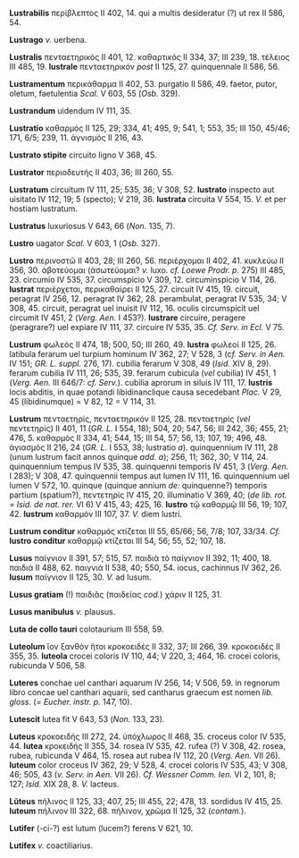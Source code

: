 **Lustrabilis** περίβλεπτος II 402, 14. qui a multis desideratur (?) ut
rex II 586, 54.

**Lustrago** *v.* uerbena.

**Lustralis** πενταετηρικός II 401, 12. καθαρτικός II 334, 37; III 239,
18. τέλειος III 485, 19. **lustrale** πενταετηρικόν *post* II 125, 27.
quinquennale II 586, 56.

**Lustramentum** περικάθαρμα II 402, 53. purgatio II 586, 49. faetor,
putor, oletum, faetulentia *Scal.* V 603, 55 (*Osb.* 329).

**Lustrandum** uidendum IV 111, 35.

**Lustratio** καθαρμός II 125, 29; 334, 41; 495, 9; 541, 1; 553, 35; III
150, 45/46; 171, 6/5; 239, 11. ἁγνισμός II 216, 43.

**Lustrato stipite** circuito ligno V 368, 45.

**Lustrator** περιοδευτής II 403, 36; III 260, 55.

**Lustratum** circuitum IV 111, 25; 535, 36; V 308, 52. **lustrato**
inspecto aut uisitato IV 112, 19; 5 (specto); V 219, 36. **lustrata**
circuita V 554, 15. *V.* et per hostiam lustratum.

**Lustratus** luxuriosus V 643, 66 (*Non.* 135, 7).

**Lustro** uagator *Scal.* V 603, 1 (*Osb.* 327).

**Lustro** περινοστῶ II 403, 28; III 260, 56. περιέρχομαι II 402, 41.
κυκλεύω II 356, 30. ἀβοτεύομαι (ἀσωτεύομαι? *v.* luxo. *cf. Loewe Prodr.
p.* 275) III 485, 23. circumio IV 535, 37. circumspicio V 309, 12.
circuminspicio V 114, 26. **lustrat** περιέρχεται, περικαθαίρει II 125,
27. circuit IV 415, 19. circuit, peragrat IV 256, 12. peragrat IV 362,
28. perambulat, peragrat IV 535, 34; V 308, 45. circuit, peragrat uel
inuisit IV 112, 16. oculis circumspicit uel circumit IV 451, 2 (*Verg.
Aen.* I 453?). **lustrare** circuire, peragere (peragrare?) uel expiare
IV 111, 37. circuire IV 535, 35. *Cf. Serv. in Ecl.* V 75.

**Lustrum** φωλεός II 474, 18; 500, 50; III 260, 49. **lustra** φωλεοί
II 125, 26. latibula ferarum uel turpium hominum IV 362, 27; V 528, 3
(*cf. Serv. in Aen.* IV 151; *GR. L. suppl.* 276, 17). cubilia ferarum
V 308, 49 (*Isid.* XIV 8, 29). ferarum cubilia IV 111, 26; 535, 39.
ferarum cubicula (*vel* cubilia) IV 451, 1 (*Verg. Aen.* III 646/7:
*cf. Serv.*). cubilia aprorum in siluis IV 111, 17. **lustris** locis
abditis, in quae potandi libidinanclique causa secedebant *Plac.* V 29,
45 (libidinumque) = V 82, 12 = V 114, 31.

**Lustrum** πενταετηρίς, πενταετηρικόν II 125, 28. πενταετηρίς (*vel*
πεντετηρίς) II 401, 11 (*GR. L.* I 554, 18); 504, 20; 547, 56; III 242,
36; 455, 21; 476, 5. καθαρμός II 334, 41; 544, 15; III 54, 57; 56, 13;
107, 19; 496, 48. ἁγιασμός II 216, 24 (*GR. L.* I 553, 38; lustratio
*a*). quinquennium IV 111, 28 (unum lustrum facit annos quinque *add.
a*); 256, 11; 362, 30; V 114, 24. quinquennium tempus IV 535, 38.
quinquenni temporis IV 451, 3 (*Verg. Aen.* I 283); V 308, 47.
quinquennii tempus aut lumen IV 111, 16. quinquennium uel lumen V 572,
10. quinque (quinque annium *de:* quinquenne?) temporis partium
(spatium?), πεντετηρίς IV 415, 20. illuminatio V 369, 40; (*de lib. rot.
= Isid. de nat. rer.* VI 6) V 415, 43; 425, 16. **lustro** τῷ καθαρμῷ
III 56, 19; 107, 42. **lustrum** καθαρμόν III 107, 37. *V.* diem lustri.

**Lustrum conditur** καθαρμός κτίζεται III 55, 65/66; 56, 7/8; 107,
33/34. *Cf.* **lustro conditur** καθαρμῷ κτίζεται III 54, 56; 55, 52;
107, 18.

**Lusus** παίγνιον II 391, 57; 515, 57. παιδιὰ τὸ παίγνιον II 392, 11;
400, 18. παιδιά II 488, 62. παιγνιά II 538, 40; 550, 54. iocus,
cachinnus IV 362, 26. **lusum** παίγνιον II 125, 30. *V.* ad lusum.

**Lusus gratiam** (!) παιδιᾶς (παιδείας *cod.*) χάριν II 125, 31.

**Lusus manibulus** *v.* plausus.

**Luta de collo tauri** colotaurium III 558, 59.

**Luteolum** ἴον ξανθὸν ἤτοι κροκοειδές II 332, 37; III 266, 39.
κροκοειδές II 355, 35. **luteola** crocei coloris IV 110, 44; V 220, 3;
464, 16. crocei coloris, rubicunda V 506, 58.

**Luteres** conchae uel canthari aqua­rum IV 256, 14; V 506, 59. in
regnorum libro concae uel canthari aquarii, sed cantharus graecum est
nomen *lib. gloss.* (*= Eucher. instr. p.* 147, 10).

**Lutescit** lutea fit V 643, 53 (*Non.* 133, 23).

**Luteus** κροκοειδής III 272, 24. ὑπόχλωρος II 468, 35. croceus color
IV 535, 44. **lutea** κροκειδής II 355, 34. rosea IV 535, 42. rufea (?)
V 308, 42. rosea, rubea, rubicunda V 464, 15. rosea aut rubea IV 112, 20
(*Verg. Aen.* VII 26). **luteum** color croceus IV 362, 29; V 528, 4.
crocei coloris IV 535, 43; V 308, 46; 505, 43 (*v. Serv. in Aen.*
VII 26). *Cf. Wessner Comm. Ien.* VI 2, 101, 8; 127; *Isid.* XIX 28, 8.
*V.* lacteus.

**Lŭteus** πήλινος II 125, 33; 407, 25; III 455, 22; 478, 13. sordidus
IV 415, 25. **luteum** πήλινον III 322, 68. πήλινον, χρῶμα II 125, 32
(*contam.*).

**Lutifer** (-ci-?) est lutum (lucem?) ferens V 621, 10.

**Lutifex** *v.* coactiliarius.
